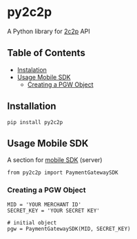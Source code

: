 # py2c2p

A Python library for [2c2p](https://developer.2c2p.com/docs) API

## Table of Contents

- [Instalation](#instalation)
- [Usage Mobile SDK](#usagemobilesdk)
  - [Creating a PGW Object](#creatingpgw)


## Installation <a name="installation"></a>

    pip install py2c2p

## Usage Mobile SDK <a name="usagemobilesdk"></a>
  A section for [mobile SDK](https://developer.2c2p.com/docs/mobile-v4-how-it-work) (server)

    from py2c2p import PaymentGatewaySDK

### Creating a PGW Object <a name="creatingpgw"></a>

    MID = 'YOUR MERCHANT ID'
    SECRET_KEY = 'YOUR SECRET KEY'

    # initial object
    pgw = PaymentGatewaySDK(MID, SECRET_KEY)
